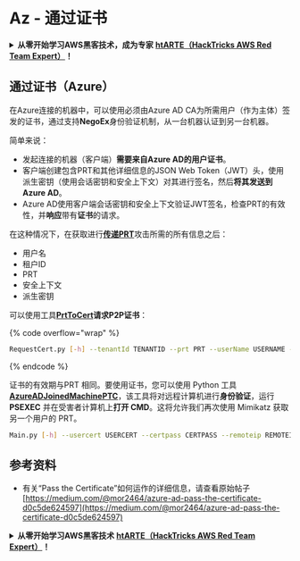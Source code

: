 # Az - 通过证书

<details>

<summary><strong>从零开始学习AWS黑客技术，成为专家</strong> <a href="https://training.hacktricks.xyz/courses/arte"><strong>htARTE（HackTricks AWS Red Team Expert）</strong></a><strong>！</strong></summary>

支持HackTricks的其他方式：

* 如果您想看到您的**公司在HackTricks中做广告**或**下载PDF格式的HackTricks**，请查看[**订阅计划**](https://github.com/sponsors/carlospolop)!
* 获取[**官方PEASS & HackTricks周边产品**](https://peass.creator-spring.com)
* 探索[**PEASS家族**](https://opensea.io/collection/the-peass-family)，我们的独家[NFTs](https://opensea.io/collection/the-peass-family)收藏品
* **加入** 💬 [**Discord群组**](https://discord.gg/hRep4RUj7f) 或 [**电报群组**](https://t.me/peass) 或在**Twitter**上关注我们 🐦 [**@hacktricks_live**](https://twitter.com/hacktricks_live)**。**
* 通过向[**HackTricks**](https://github.com/carlospolop/hacktricks)和[**HackTricks Cloud**](https://github.com/carlospolop/hacktricks-cloud) github仓库提交PR来分享您的黑客技巧。

</details>

## 通过证书（Azure）

在Azure连接的机器中，可以使用必须由Azure AD CA为所需用户（作为主体）签发的证书，通过支持**NegoEx**身份验证机制，从一台机器认证到另一台机器。

简单来说：

* 发起连接的机器（客户端）**需要来自Azure AD的用户证书**。
* 客户端创建包含PRT和其他详细信息的JSON Web Token（JWT）头，使用派生密钥（使用会话密钥和安全上下文）对其进行签名，然后**将其发送到Azure AD**。
* Azure AD使用客户端会话密钥和安全上下文验证JWT签名，检查PRT的有效性，并**响应**带有**证书**的请求。

在这种情况下，在获取进行[**传递PRT**](pass-the-prt.md)攻击所需的所有信息之后：

* 用户名
* 租户ID
* PRT
* 安全上下文
* 派生密钥

可以使用工具[**PrtToCert**](https://github.com/morRubin/PrtToCert)**请求P2P证书**： 

{% code overflow="wrap" %}
```bash
RequestCert.py [-h] --tenantId TENANTID --prt PRT --userName USERNAME --hexCtx HEXCTX --hexDerivedKey HEXDERIVEDKEY [--passPhrase PASSPHRASE]
```
{% endcode %}

证书的有效期与PRT 相同。要使用证书，您可以使用 Python 工具 [**AzureADJoinedMachinePTC**](https://github.com/morRubin/AzureADJoinedMachinePTC)，该工具将对远程计算机进行**身份验证**，运行 **PSEXEC** 并在受害者计算机上**打开 CMD**。这将允许我们再次使用 Mimikatz 获取另一个用户的 PRT。
```bash
Main.py [-h] --usercert USERCERT --certpass CERTPASS --remoteip REMOTEIP
```
## 参考资料

* 有关“Pass the Certificate”如何运作的详细信息，请查看原始帖子[https://medium.com/@mor2464/azure-ad-pass-the-certificate-d0c5de624597](https://medium.com/@mor2464/azure-ad-pass-the-certificate-d0c5de624597)

<details>

<summary><strong>从零开始学习AWS黑客技术</strong> <a href="https://training.hacktricks.xyz/courses/arte"><strong>htARTE（HackTricks AWS Red Team Expert）</strong></a><strong>！</strong></summary>

支持HackTricks的其他方式：

* 如果您想看到您的**公司在HackTricks中做广告**或**下载PDF格式的HackTricks**，请查看[**订阅计划**](https://github.com/sponsors/carlospolop)!
* 获取[**官方PEASS & HackTricks周边产品**](https://peass.creator-spring.com)
* 探索[**PEASS家族**](https://opensea.io/collection/the-peass-family)，我们的独家[**NFTs**](https://opensea.io/collection/the-peass-family)
* **加入** 💬 [**Discord群**](https://discord.gg/hRep4RUj7f) 或 [**电报群**](https://t.me/peass) 或 **关注**我们的**Twitter** 🐦 [**@hacktricks_live**](https://twitter.com/hacktricks_live)**。**
* 通过向[**HackTricks**](https://github.com/carlospolop/hacktricks)和[**HackTricks Cloud**](https://github.com/carlospolop/hacktricks-cloud) github仓库提交PR来分享您的黑客技巧。 

</details>
